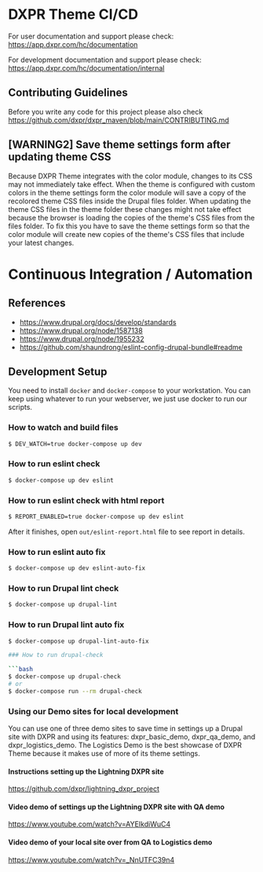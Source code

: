 # DXPR Theme CI/CD

For user documentation and support please check:
https://app.dxpr.com/hc/documentation

For development documentation and support please check:
https://app.dxpr.com/hc/documentation/internal

## Contributing Guidelines

Before you write any code for this project please also check 
https://github.com/dxpr/dxpr_maven/blob/main/CONTRIBUTING.md

## [WARNING2] Save theme settings form after updating theme CSS

Because DXPR Theme integrates with the color module, changes to its CSS may
not immediately take effect.
When the theme is configured with custom colors in the theme settings form
the color module will save a copy of the recolored theme CSS files inside
the Drupal files folder. When updating the theme CSS files in the theme
folder these changes might not take effect because the browser is loading
the copies of the theme's CSS files from the files folder. To fix this you
have to save the theme settings form so that the color module will create
new copies of the theme's CSS files that include your latest changes.

# Continuous Integration / Automation

## References

- https://www.drupal.org/docs/develop/standards
- https://www.drupal.org/node/1587138
- https://www.drupal.org/node/1955232
- https://github.com/shaundrong/eslint-config-drupal-bundle#readme

## Development Setup

You need to install `docker` and `docker-compose` to your workstation.
You can keep using whatever to run your webserver,
we just use docker to run our scripts.


### How to watch and build files

```bash
$ DEV_WATCH=true docker-compose up dev
```

### How to run eslint check

```bash
$ docker-compose up dev eslint
```

### How to run eslint check with html report

```bash
$ REPORT_ENABLED=true docker-compose up dev eslint
```

After it finishes, open `out/eslint-report.html` file to see report in details.


### How to run eslint auto fix

```bash
$ docker-compose up dev eslint-auto-fix
```

### How to run Drupal lint check

```bash
$ docker-compose up drupal-lint
```

### How to run Drupal lint auto fix

```bash
$ docker-compose up drupal-lint-auto-fix

### How to run drupal-check

```bash
$ docker-compose up drupal-check
# or
$ docker-compose run --rm drupal-check
```

### Using our Demo sites for local development

You can use one of three demo sites to save time in settings up a Drupal site
with DXPR and using its features: dxpr_basic_demo, dxpr_qa_demo, and
dxpr_logistics_demo. The Logistics Demo is the best showcase of DXPR Theme
because it makes use of more of its theme settings.

#### Instructions setting up the Lightning DXPR site

https://github.com/dxpr/lightning_dxpr_project

#### Video demo of settings up the Lightning DXPR site with QA demo

https://www.youtube.com/watch?v=AYEIkdiWuC4

#### Video demo of your local site over from QA to Logistics demo

https://www.youtube.com/watch?v=_NnUTFC39n4
